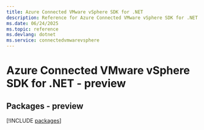 ```yaml
---
title: Azure Connected VMware vSphere SDK for .NET
description: Reference for Azure Connected VMware vSphere SDK for .NET
ms.date: 06/24/2025
ms.topic: reference
ms.devlang: dotnet
ms.service: connectedvmwarevsphere
---
```

# Azure Connected VMware vSphere SDK for .NET - preview
## Packages - preview
[!INCLUDE [packages](connected-vmware-vsphere-index.md)]